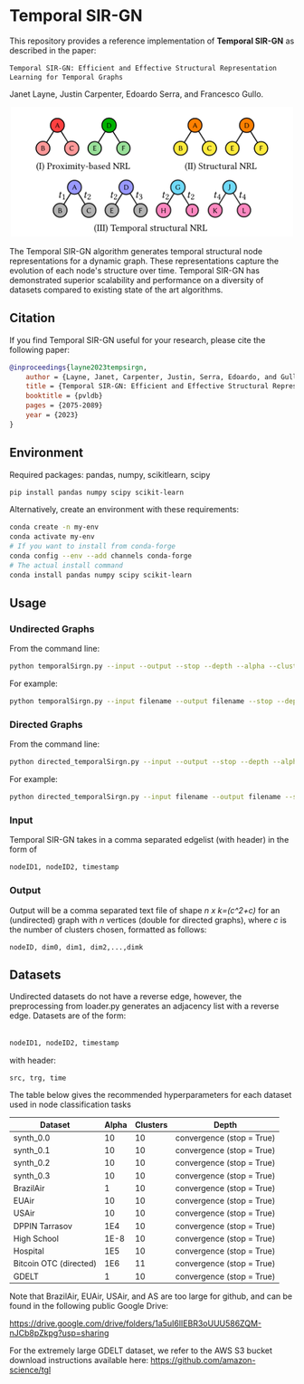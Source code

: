 # Temporal SIR-GN


This repository provides a reference implementation of **Temporal SIR-GN** as described in the paper:

    Temporal SIR-GN: Efficient and Effective Structural Representation Learning for Temporal Graphs

Janet Layne, Justin Carpenter, Edoardo Serra, and Francesco Gullo.

<p align="center"><img src="figs/temporalstructure.png" width="500"/></p>


The Temporal SIR-GN algorithm generates temporal structural node representations for a dynamic graph. These representations capture the evolution of each node's structure over time. Temporal SIR-GN has demonstrated superior scalability and performance on a diversity of datasets compared to existing state of the art algorithms.

## Citation
If you find Temporal SIR-GN useful for your research, please cite the following paper:
```bibtex
@inproceedings{layne2023tempsirgn,
	author = {Layne, Janet, Carpenter, Justin, Serra, Edoardo, and Gullo, Francesco},
	title = {Temporal SIR-GN: Efficient and Effective Structural Representation Learning for Temporal Graphs},
	booktitle = {pvldb}
	pages = {2075-2089}
	year = {2023}
}
```

## Environment
Required packages: pandas, numpy, scikitlearn, scipy
```bash
pip install pandas numpy scipy scikit-learn

```  
Alternatively, create an environment with these requirements:
```bash
conda create -n my-env
conda activate my-env
# If you want to install from conda-forge
conda config --env --add channels conda-forge
# The actual install command
conda install pandas numpy scipy scikit-learn

```


## Usage

### Undirected Graphs

From the command line:
```bash
python temporalSirgn.py --input --output --stop --depth --alpha --clusters  
``` 

For example:


```bash
python temporalSirgn.py --input filename --output filename --stop --depth 5 --alpha 10 --clusters 10 
```  

### Directed Graphs

From the command line:
```bash
python directed_temporalSirgn.py --input --output --stop --depth --alpha --clusters  
``` 

For example:


```bash
python directed_temporalSirgn.py --input filename --output filename --stop --depth 5 --alpha 10 --clusters 10 
```  

### Input
Temporal SIR-GN takes in a comma separated edgelist (with header) in the form of <br>
```bash
nodeID1, nodeID2, timestamp
```

### Output

Output will be a comma separated text file of shape *n x k=(c^2+c)* for an (undirected) graph with *n* vertices (double for directed graphs), where *c* is the number of clusters chosen, formatted as follows: <br>
	
	nodeID, dim0, dim1, dim2,...,dimk


## Datasets
Undirected datasets do not have a reverse edge, however, the preprocessing from loader.py generates an adjacency list with a reverse edge. Datasets are of the form:<br>
```bash

nodeID1, nodeID2, timestamp

```

with header:<br>

    src, trg, time

The table below gives the recommended hyperparameters for each dataset used in node classification tasks

| Dataset   | Alpha    | Clusters | Depth |
|-------------|---------------------------------------------------------------------------|----------------|------------|
| synth_0.0     | 10 |    10   |   convergence (stop = True)    |
| synth_0.1  | 10 | 10     | convergence (stop = True)   |
| synth_0.2  | 10 |  10  |     convergence (stop = True)  |
| synth_0.3  |  10 |  10 |   convergence (stop = True) |
| BrazilAir |   1  |   10     |    convergence (stop = True)  |
| EUAir| 10 |   10   | convergence (stop = True)  |
| USAir   |  10 |    10     |   convergence (stop = True)  |
| DPPIN Tarrasov   | 1E4   | 10   | convergence (stop = True)   |
| High School   | 1E-8  | 10  | convergence (stop = True)   |
| Hospital   | 1E5 | 10 | convergence (stop = True)   |
| Bitcoin OTC (directed) | 1E6 | 11 | convergence (stop = True) |
|GDELT   | 1 | 10 | convergence (stop = True)

Note that BrazilAir, EUAir, USAir, and AS are too large for github, and can be found in the following public Google Drive: <br>

https://drive.google.com/drive/folders/1a5uI6lIEBR3oUUU586ZQM-nJCb8pZkpg?usp=sharing

For the extremely large GDELT dataset, we refer to the AWS S3 bucket download instructions available here: https://github.com/amazon-science/tgl
